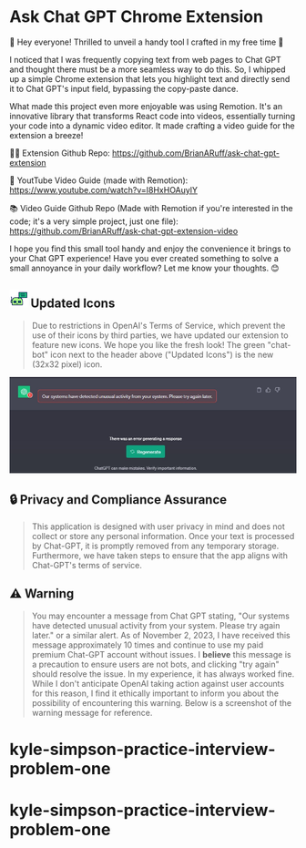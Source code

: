 # Ask Chat GPT Chrome Extension

🚀 Hey everyone! Thrilled to unveil a handy tool I crafted in my free time 🚀

I noticed that I was frequently copying text from web pages to Chat GPT and thought there must be a more seamless way to do this. So, I whipped up a simple Chrome extension that lets you highlight text and directly send it to Chat GPT's input field, bypassing the copy-paste dance.

What made this project even more enjoyable was using Remotion. It's an innovative library that transforms React code into videos, essentially turning your code into a dynamic video editor. It made crafting a video guide for the extension a breeze!

👩‍💻 Extension Github Repo: https://github.com/BrianARuff/ask-chat-gpt-extension

🎥 YoutTube Video Guide (made with Remotion): https://www.youtube.com/watch?v=I8HxHOAuylY

📚 Video Guide Github Repo (Made with Remotion if you're interested in the code; it's a very simple project, just one file): https://github.com/BrianARuff/ask-chat-gpt-extension-video

I hope you find this small tool handy and enjoy the convenience it brings to your Chat GPT experience! Have you ever created something to solve a small annoyance in your daily workflow? Let me know your thoughts. 😊

## **<img src="./icons/icon32.png" /> Updated Icons**

> Due to restrictions in OpenAI's Terms of Service, which prevent the use of their icons by third parties, we have updated our extension to feature new icons. We hope you like the fresh look! The green "chat-bot" icon next to the header above ("Updated Icons") is the new (32x32 pixel) icon.

![OpenAI Unusual Activity Warning](./detected-unusual-activity.jpg)

## **🔒 Privacy and Compliance Assurance**

> This application is designed with user privacy in mind and does not collect or store any personal information. Once your text is processed by Chat-GPT, it is promptly removed from any temporary storage. Furthermore, we have taken steps to ensure that the app aligns with Chat-GPT's terms of service.

## **⚠️ Warning**

> You may encounter a message from Chat GPT stating, "Our systems have detected unusual activity from your system. Please try again later." or a similar alert. As of November 2, 2023, I have received this message approximately 10 times and continue to use my paid premium Chat-GPT account without issues. I **believe** this message is a precaution to ensure users are not bots, and clicking "try again" should resolve the issue. In my experience, it has always worked fine. While I don't anticipate OpenAI taking action against user accounts for this reason, I find it ethically important to inform you about the possibility of encountering this warning. Below is a screenshot of the warning message for reference.
# kyle-simpson-practice-interview-problem-one
# kyle-simpson-practice-interview-problem-one
